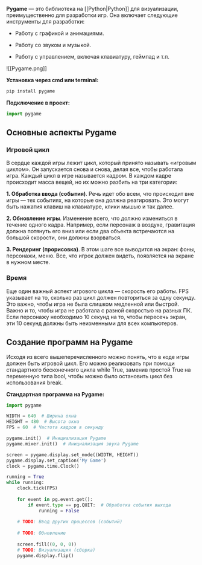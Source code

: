**Pygame** — это библиотека на [[Python|Python]] для визуализации, преимущественно для разработки игр. Она включает следующие инструменты для разработки:

- Работу с графикой и анимациями.

- Работу со звуком и музыкой.

- Работу с управлением, включая клавиатуру, геймпад и т.п.

![[Pygame.png]]

**Установка через cmd или terminal:**

```Python
pip install pygame
```

**Подключение в проект:**

```Python
import pygame
```

## Основные аспекты Pygame

### Игровой цикл

В сердце каждой игры лежит цикл, который принято называть «игровым циклом». Он запускается снова и снова, делая все, чтобы работала игра. Каждый цикл в игре называется кадром. В каждом кадре происходит масса вещей, но их можно разбить на три категории:

**1. Обработка ввода (события)**. Речь идет обо всем, что происходит вне игры — тех событиях, на которые она должна реагировать. Это могут быть нажатия клавиш на клавиатуре, клики мышью и так далее.

**2. Обновление игры**. Изменение всего, что должно измениться в течение одного кадра. Например, если персонаж в воздухе, гравитация должна потянуть его вниз или если два объекта встречаются на большой скорости, они должны взорваться.

**3. Рендеринг (прорисовка)**. В этом шаге все выводится на экран: фоны, персонажи, меню. Все, что игрок должен видеть, появляется на экране в нужном месте.

### Время

Еще один важный аспект игрового цикла — скорость его работы. FPS указывает на то, сколько раз цикл должен повториться за одну секунду. Это важно, чтобы игра не была слишком медленной или быстрой. Важно и то, чтобы игра не работала с разной скоростью на разных ПК. Если персонажу необходимо 10 секунд на то, чтобы пересечь экран, эти 10 секунд должны быть неизменными для всех компьютеров.

## Создание программ на Pygame

Исходя из всего вышеперечисленного можно понять, что в коде игры должен быть игровой цикл. Его можно реализовать при помощи стандартного бесконечного цикла while True, заменив простой True на переменную типа bool, чтобы можно было остановить цикл без использования break.

**Стандартная программа на Pygame:**

```Python
import pygame

WIDTH = 640  # Ширина окна
HEIGHT = 480  # Высота окна
FPS = 60  # Частота кадров в секунду

pygame.init()  # Инициализация Pygame
pygame.mixer.init()  # Инициализация звука Pygame

screen = pygame.display.set_mode((WIDTH, HEIGHT))
pygame.display.set_caption('My Game')
clock = pygame.time.Clock()

running = True
while running:
	clock.tick(FPS)
	
	for event in pg.event.get():  
		if event.type == pg.QUIT:  # Обработка события выхода
			running = False 
	
	# TODO: Ввод других процессов (событий)
	
	# TODO: Обновление
	
	screen.fill((0, 0, 0))
	# TODO: Визуализация (сборка)
	pygame.display.flip()
```



